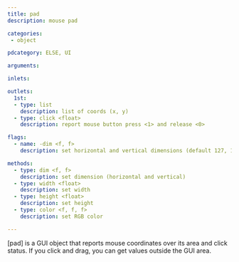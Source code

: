 ```yaml
---
title: pad
description: mouse pad

categories:
 - object

pdcategory: ELSE, UI

arguments:

inlets:

outlets:
  1st:
  - type: list
    description: list of coords (x, y)
  - type: click <float>
    description: report mouse button press <1> and release <0>

flags:
  - name: -dim <f, f>
    description: set horizontal and vertical dimensions (default 127, 127)

methods:
  - type: dim <f, f>
    description: set dimension (horizontal and vertical)
  - type: width <float>
    description: set width
  - type: height <float>
    description: set height
  - type: color <f, f, f>
    description: set RGB color

---
```


[pad] is a GUI object that reports mouse coordinates over its area and click status. If you click and drag, you can get values outside the GUI area.

